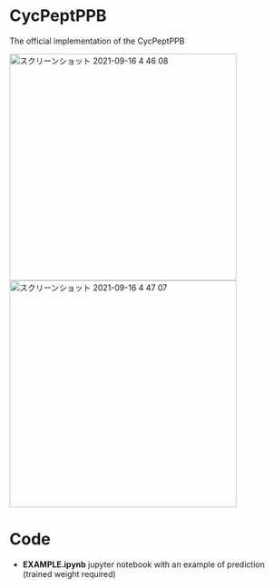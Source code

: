 # CycPeptPPB

The official implementation of the CycPeptPPB

<img width="400" alt="スクリーンショット 2021-09-16 4 46 08" src="https://user-images.githubusercontent.com/44156441/133499447-01b83422-20f2-4ce3-846c-2577f7ce5d47.png">
<img width="400" alt="スクリーンショット 2021-09-16 4 47 07" src="https://user-images.githubusercontent.com/44156441/133499567-7307e375-0f48-42ac-b9af-740c30bc1748.png">


# Code
- **EXAMPLE.ipynb** jupyter notebook with an example of prediction (trained weight required)


